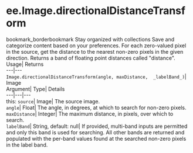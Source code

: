  
#  ee.Image.directionalDistanceTransform
bookmark_borderbookmark Stay organized with collections  Save and categorize content based on your preferences. 
For each zero-valued pixel in the source, get the distance to the nearest non-zero pixels in the given direction. 
Returns a band of floating point distances called "distance".
Usage| Returns  
---|---  
`Image.directionalDistanceTransform(angle, maxDistance,  _labelBand_)`| Image  
Argument| Type| Details  
---|---|---  
this: `source`| Image| The source image.  
`angle`| Float| The angle, in degrees, at which to search for non-zero pixels.  
`maxDistance`| Integer| The maximum distance, in pixels, over which to search.  
`labelBand`| String, default: null| If provided, multi-band inputs are permitted and only this band is used for searching. All other bands are returned and populated with the per-band values found at the searched non-zero pixels in the label band.  

